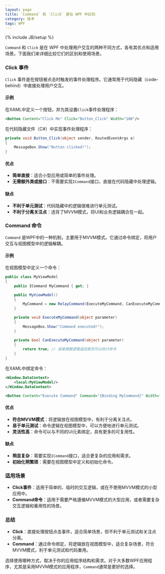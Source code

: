```yaml
---
layout: page
title: `Command` 和 `Click` 是在 WPF 中区别
category: 技术
tags: WPF
---
```

{% include JB/setup %}

`Command` 和 `Click` 是在 WPF 中处理用户交互的两种不同方式，各有其优点和适用场景。下面我们来详细比较它们的区别和使用场景。

### Click 事件
`Click` 事件是在按钮被点击时触发的事件处理程序。它通常用于代码隐藏（code-behind）中直接处理用户交互。

#### 示例
在XAML中定义一个按钮，并为其设置`Click`事件处理程序：
```xml
<Button Content="Click Me" Click="Button_Click" Width="100"/>
```
在代码隐藏文件（C#）中实现事件处理程序：
```csharp
private void Button_Click(object sender, RoutedEventArgs e)
{
    MessageBox.Show("Button clicked!");
}
```

#### 优点
- **简单直接**：适合小型应用或简单的事件处理。
- **无需额外类或接口**：不需要实现`ICommand`接口，直接在代码隐藏中处理逻辑。

#### 缺点
- **不利于单元测试**：代码隐藏中的逻辑很难进行单元测试。
- **不利于分离关注点**：违背了MVVM模式，将UI和业务逻辑耦合在一起。

### Command 命令
`Command` 是WPF中的一种机制，主要用于MVVM模式。它通过命令绑定，将用户交互与视图模型中的逻辑解耦。

#### 示例
在视图模型中定义一个命令：
```csharp
public class MyViewModel
{
    public ICommand MyCommand { get; }

    public MyViewModel()
    {
        MyCommand = new RelayCommand(ExecuteMyCommand, CanExecuteMyCommand);
    }

    private void ExecuteMyCommand(object parameter)
    {
        MessageBox.Show("Command executed!");
    }

    private bool CanExecuteMyCommand(object parameter)
    {
        return true; // 或者根据逻辑返回是否可以执行命令
    }
}
```

在XAML中绑定命令：

```xml
<Window.DataContext>
    <local:MyViewModel/>
</Window.DataContext>

<Button Content="Execute Command" Command="{Binding MyCommand}" Width="100"/>
```

#### 优点
- **符合MVVM模式**：将逻辑放在视图模型中，有利于分离关注点。
- **易于单元测试**：命令逻辑在视图模型中，可以方便地进行单元测试。
- **灵活性高**：命令可以与不同的UI元素绑定，具有更多的可复用性。

#### 缺点
- **稍显复杂**：需要实现`ICommand`接口，适合更复杂的应用和需求。
- **初始化稍繁琐**：需要在视图模型中定义和初始化命令。

### 适用场景
- **Click事件**：适用于简单的、临时的交互逻辑，或在不使用MVVM模式的小型应用中。
- **Command命令**：适用于需要严格遵循MVVM模式的大型应用，或者需要复杂交互逻辑和重用性的场景。

### 总结
- **Click**：直接处理按钮点击事件，适合简单场景，但不利于单元测试和关注点分离。
- **Command**：通过命令绑定，将逻辑放在视图模型中，适合复杂场景，符合MVVM模式，利于单元测试和代码重用。

选择使用哪种方式，取决于你的应用程序结构和需求。对于大多数WPF应用程序，尤其是采用MVVM模式的应用程序，`Command`通常是更好的选择。